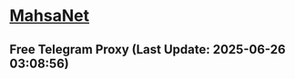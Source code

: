 
# [MahsaNet](https://t.me/mahsa_net)
## Free Telegram Proxy (Last Update: 2025-06-26 03:08:56)

    